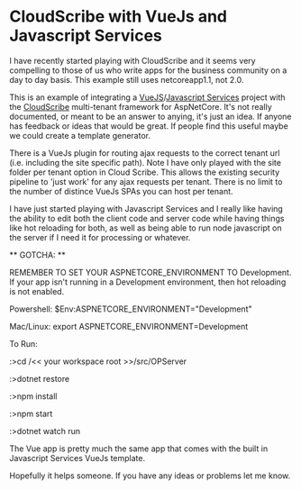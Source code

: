 # CloudScribe with VueJs and Javascript Services

I have recently started playing with CloudScribe and it seems very compelling to those of us who write apps for the business community on a day to day basis. This example still uses netcoreapp1.1, not 2.0.

This is an example of integrating a [VueJS](https://vuejs.org/)/[Javascript Services](https://github.com/aspnet/JavaScriptServices) project with the [CloudScribe](https://www.cloudscribe.com/) multi-tenant framework for AspNetCore. It's not really documented, or meant to be an answer to anying, it's just an idea. If anyone has feedback or ideas that would be great. If people find this useful maybe we could create a template generator. 


There is a VueJs plugin for routing ajax requests to the correct tenant url (i.e. including the site specific path). Note I have only played with the site folder per tenant option in Cloud Scribe. This allows the existing security pipeline to 'just work' for any ajax requests per tenant. There is no limit to the number of distince VueJs SPAs you can host per tenant.


I have just started playing with Javascript Services and I really like having the ability to edit both the client code and server code while having things like hot reloading for both, as well as being able to run node javascript on the server if I need it for processing or whatever.

** GOTCHA: **

REMEMBER TO SET YOUR ASPNETCORE_ENVIRONMENT TO Development. If your app isn't running in a Development environment, then hot reloading is not enabled.

Powershell: $Env:ASPNETCORE_ENVIRONMENT="Development"

Mac/Linux: export ASPNETCORE_ENVIRONMENT=Development

To Run:

:>cd /<< your workspace root >>/src/OPServer

:>dotnet restore

:>npm install

:>npm start

:>dotnet watch run

The Vue app is pretty much the same app that comes with the built in Javascript Services VueJs template.

Hopefully it helps someone. If you have any ideas or problems let me know.
